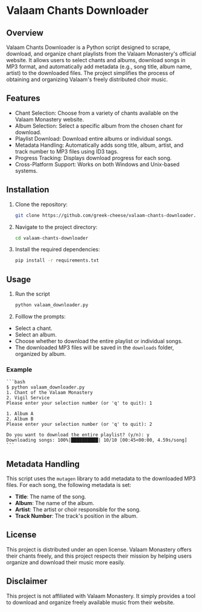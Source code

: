# Valaam Chants Downloader

## Overview

Valaam Chants Downloader is a Python script designed to scrape, download, and organize chant playlists from the Valaam Monastery's official website. It allows users to select chants and albums, download songs in MP3 format, and automatically add metadata (e.g., song title, album name, artist) to the downloaded files. The project simplifies the process of obtaining and organizing Valaam's freely distributed choir music.

## Features

- Chant Selection: Choose from a variety of chants available on the Valaam Monastery website.
- Album Selection: Select a specific album from the chosen chant for download.
- Playlist Download: Download entire albums or individual songs.
- Metadata Handling: Automatically adds song title, album, artist, and track number to MP3 files using ID3 tags.
- Progress Tracking: Displays download progress for each song.
- Cross-Platform Support: Works on both Windows and Unix-based systems.

## Installation

1. Clone the repository:

    ```bash
    git clone https://github.com/greek-cheese/valaam-chants-downloader.git
    ```

1. Navigate to the project directory:

    ```bash
    cd valaam-chants-downloader
    ```

1. Install the required dependencies:

    ```bash
    pip install -r requirements.txt
    ```

## Usage

1. Run the script

    ```bash
    python valaam_downloader.py
    ```

1. Folllow the prompts:

- Select a chant.
- Select an album.
- Choose whether to download the entire playlist or individual songs.
- The downloaded MP3 files will be saved in the `downloads` folder, organized by album.

### Example

    ```bash
    $ python valaam_downloader.py
    1. Chant of the Valaam Monastery
    2. Vigil Service
    Please enter your selection number (or 'q' to quit): 1

    1. Album A
    2. Album B
    Please enter your selection number (or 'q' to quit): 2

    Do you want to download the entire playlist? (y/n): y
    Downloading songs: 100%|██████████| 10/10 [00:45<00:00, 4.59s/song]
    ```

## Metadata Handling

This script uses the `mutagen` library to add metadata to the downloaded MP3 files. For each song, the following metadata is set:

- **Title**: The name of the song.
- **Album**: The name of the album.
- **Artist**: The artist or choir responsible for the song.
- **Track Number**: The track's position in the album.

## License

This project is distributed under an open license. Valaam Monastery offers their chants freely, and this project respects their mission by helping users organize and download their music more easily.

## Disclaimer

This project is not affiliated with Valaam Monastery. It simply provides a tool to download and organize freely available music from their website.